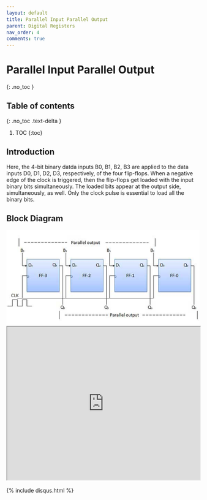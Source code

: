 ```yaml
---
layout: default
title: Parallel Input Parallel Output
parent: Digital Registers
nav_order: 4
comments: true
---
```


# Parallel Input Parallel Output
{: .no_toc }

## Table of contents
{: .no_toc .text-delta }

1. TOC
{:toc}


## Introduction
 
Here, the 4-bit binary datda inputs B0, B1, B2, B3 are applied to the data inputs D0, D1, D2, D3, respectively, of the four flip-flops. 
When a negative edge of the clock is triggered, then the flip-flops get loaded with the input binary bits simultaneously. 
The loaded bits appear at the output side, simultaneously, as well. 
Only the clock pulse is essential to load all the binary bits.



## Block Diagram


<div style="text-align:center"><img src="../../assets/images/pipo_blockdiagram.jpg" /></div>

<iframe width="100%" height="400px" src="https://circuitverse.org/simulator/embed/93890" id="projectPreview" scrolling="no" webkitAllowFullScreen mozAllowFullScreen allowFullScreen> </iframe>

{% include disqus.html %}
